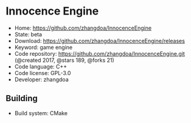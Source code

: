 # Innocence Engine

- Home: https://github.com/zhangdoa/InnocenceEngine
- State: beta
- Download: https://github.com/zhangdoa/InnocenceEngine/releases
- Keyword: game engine
- Code repository: https://github.com/zhangdoa/InnocenceEngine.git (@created 2017, @stars 189, @forks 21)
- Code language: C++
- Code license: GPL-3.0
- Developer: zhangdoa

## Building

- Build system: CMake
